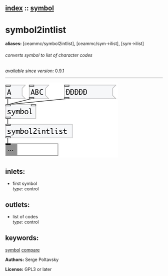 [index](index.html) :: [symbol](category_symbol.html)
---

# symbol2intlist
**aliases:** [ceammc/symbol2intlist], [ceammc/sym-&gt;ilist], [sym-&gt;ilist]


###### converts symbol to list of character codes

*available since version:* 0.9.1

---




[![example](../examples/img/symbol2intlist.jpg)](../examples/pd/symbol2intlist.pd)









## inlets:

* first symbol<br>
_type:_ control



## outlets:

* list of codes<br>
_type:_ control



## keywords:

[symbol](keywords/symbol.html)
[compare](keywords/compare.html)






**Authors:** Serge Poltavsky




**License:** GPL3 or later





